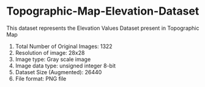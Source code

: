 # Topographic-Map-Elevation-Dataset

This dataset represents the Elevation Values Dataset present in Topographic Map

1) Total Number of Original Images: 1322
2) Resolution of image: 28x28
3) Image type: Gray scale image
4) Image data type: unsigned integer 8-bit
5) Dataset Size (Augmented): 26440
6) File format: PNG file
